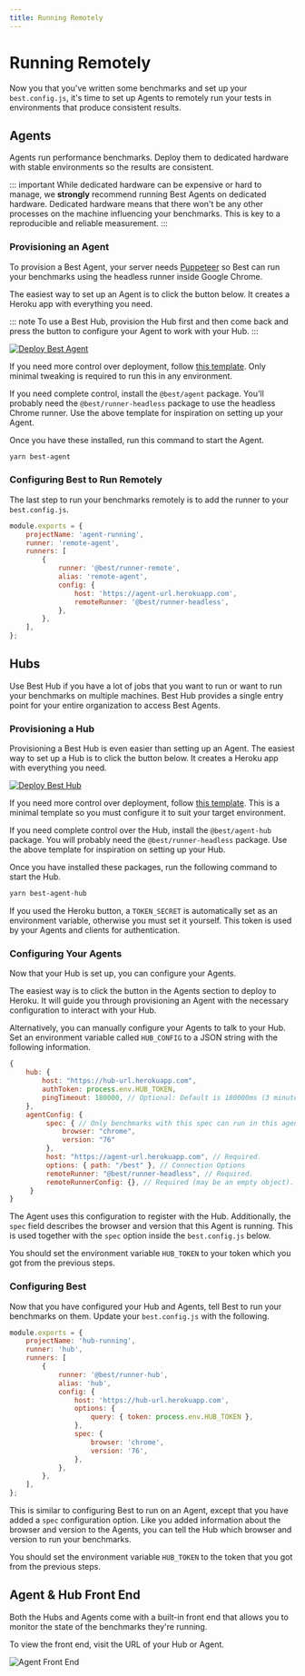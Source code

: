```yaml
---
title: Running Remotely
---
```


# Running Remotely

Now you that you've written some benchmarks and set up your `best.config.js`, it's time to set up Agents to remotely run your tests in environments that produce consistent results.

## Agents

Agents run performance benchmarks. Deploy them to dedicated hardware with stable environments so the results are consistent.

::: important
While dedicated hardware can be expensive or hard to manage, we **strongly** recommend running Best Agents on dedicated hardware. Dedicated hardware means that there won't be any other processes on the machine influencing your benchmarks. This is key to a reproducible and reliable measurement.
:::

### Provisioning an Agent

To provision a Best Agent, your server needs [Puppeteer](https://github.com/GoogleChrome/puppeteer) so Best can run your benchmarks using the headless runner inside Google Chrome.

The easiest way to set up an Agent is to click the button below. It creates a Heroku app with everything you need.

::: note
To use a Best Hub, provision the Hub first and then come back and press the button to configure your Agent to work with your Hub.
:::

[![Deploy Best Agent](https://www.herokucdn.com/deploy/button.svg)](https://heroku.com/deploy?template=https://github.com/salesforce/best-heroku-deploy/tree/agent)

If you need more control over deployment, follow [this template](https://github.com/salesforce/best-heroku-deploy/tree/agent). Only minimal tweaking is required to run this in any environment.

If you need complete control, install the `@best/agent` package. You'll probably need the `@best/runner-headless` package to use the headless Chrome runner. Use the above template for inspiration on setting up your Agent.

Once you have these installed, run this command to start the Agent.

```sh
yarn best-agent
```

### Configuring Best to Run Remotely

The last step to run your benchmarks remotely is to add the runner to your `best.config.js`.

```js
module.exports = {
    projectName: 'agent-running',
    runner: 'remote-agent',
    runners: [
        {
            runner: '@best/runner-remote',
            alias: 'remote-agent',
            config: {
                host: 'https://agent-url.herokuapp.com',
                remoteRunner: '@best/runner-headless',
            },
        },
    ],
};
```

## Hubs

Use Best Hub if you have a lot of jobs that you want to run or want to run your benchmarks on multiple machines. Best Hub provides a single entry point for your entire organization to access Best Agents.

### Provisioning a Hub

Provisioning a Best Hub is even easier than setting up an Agent. The easiest way to set up a Hub is to click the button below. It creates a Heroku app with everything you need.

[![Deploy Best Hub](https://www.herokucdn.com/deploy/button.svg)](https://heroku.com/deploy?template=https://github.com/salesforce/best-heroku-deploy/tree/hub)

If you need more control over deployment, follow [this template](https://github.com/salesforce/best-heroku-deploy/tree/hub). This is a minimal template so you must configure it to suit your target environment.

If you need complete control over the Hub, install the `@best/agent-hub` package. You will probably need the `@best/runner-headless` package. Use the above template for inspiration on setting up your Hub.

Once you have installed these packages, run the following command to start the Hub.

```sh
yarn best-agent-hub
```

If you used the Heroku button, a `TOKEN_SECRET` is automatically set as an environment variable, otherwise you must set it yourself. This token is used by your Agents and clients for authentication.

### Configuring Your Agents

Now that your Hub is set up, you can configure your Agents.

The easiest way is to click the button in the Agents section to deploy to Heroku. It will guide you through provisioning an Agent with the necessary configuration to interact with your Hub.

Alternatively, you can manually configure your Agents to talk to your Hub. Set an environment variable called `HUB_CONFIG` to a JSON string with the following information.

```js
{
    hub: {
        host: "https://hub-url.herokuapp.com",
        authToken: process.env.HUB_TOKEN,
        pingTimeout: 180000, // Optional: Default is 180000ms (3 minutes).
    },
    agentConfig: {
         spec: { // Only benchmarks with this spec can run in this agent.
             browser: "chrome",
             version: "76"
         },
         host: "https://agent-url.herokuapp.com", // Required.
         options: { path: "/best" }, // Connection Options
         remoteRunner: "@best/runner-headless", // Required.
         remoteRunnerConfig: {}, // Required (may be an empty object).
     }
}
```

The Agent uses this configuration to register with the Hub. Additionally, the `spec` field describes the browser and version that this Agent is running. This is used together with the `spec` option inside the `best.config.js` below.

You should set the environment variable `HUB_TOKEN` to your token which you got from the previous steps.

### Configuring Best

Now that you have configured your Hub and Agents, tell Best to run your benchmarks on them. Update your `best.config.js` with the following.

```js
module.exports = {
    projectName: 'hub-running',
    runner: 'hub',
    runners: [
        {
            runner: '@best/runner-hub',
            alias: 'hub',
            config: {
                host: 'https://hub-url.herokuapp.com',
                options: {
                    query: { token: process.env.HUB_TOKEN },
                },
                spec: {
                    browser: 'chrome',
                    version: '76',
                },
            },
        },
    ],
};
```

This is similar to configuring Best to run on an Agent, except that you have added a `spec` configuration option. Like you added information about the browser and version to the Agents, you can tell the Hub which browser and version to run your benchmarks.

You should set the environment variable `HUB_TOKEN` to the token that you got from the previous steps.

## Agent & Hub Front End

Both the Hubs and Agents come with a built-in front end that allows you to monitor the state of the benchmarks they're running.

To view the front end, visit the URL of your Hub or Agent.

<img class="window-capture" src="/assets/images/agent_frontend.png" alt="Agent Front End">
